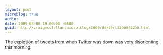 ```yaml
---
layout: post
microblog: true
audio: 
date: 2009-08-08 19:00:00 -0500
guid: http://craigmcclellan.micro.blog/2009/08/09/t3206841250.html
---
```

The explosion of tweets from when Twitter was down was very disorienting this morning.
